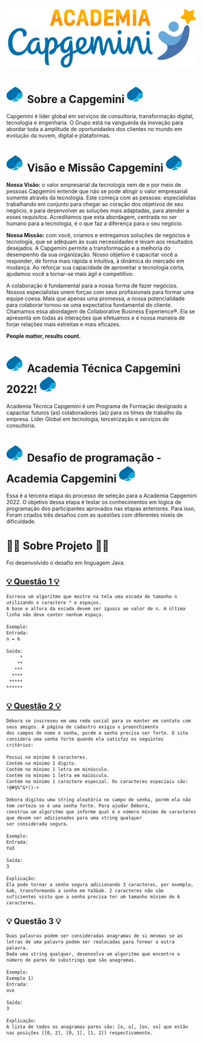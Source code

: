 ![image](https://github.com/fernandoguim/Academia-T-cnica-Capgemini-2022/blob/main/academia.PNG)
 
 # ![image](https://github.com/fernandoguim/Academia-T-cnica-Capgemini-2022/blob/main/Capgemini.png) Sobre a Capgemini ![image](https://github.com/fernandoguim/Academia-T-cnica-Capgemini-2022/blob/main/Capgemini.png)

Capgemini é líder global em serviços de consultoria, transformação digital, tecnologia e engenharia.
O Grupo está na vanguarda da inovação para abordar toda a amplitude de oportunidades dos clientes no 
mundo em evolução da nuvem, digital e plataformas.

 # ![image](https://github.com/fernandoguim/Academia-T-cnica-Capgemini-2022/blob/main/Capgemini.png) Visão e Missão Capgemini ![image](https://github.com/fernandoguim/Academia-T-cnica-Capgemini-2022/blob/main/Capgemini.png)
 
**Nossa Visão:** o valor empresarial da tecnologia vem de e por meio de pessoas Capgemini entende que não se pode atingir
o valor empresarial somente através da tecnologia. Este começa com as pessoas: especialistas trabalhando em conjunto para
chegar ao coração dos objetivos de seu negócio, e para desenvolver as soluções mais adaptadas, para atender a esses requisitos.
Acreditamos que esta abordagem, centrada no ser humano para a tecnologia, é o que faz a diferença para o seu negócio.

**Nossa Missão:** com você, criamos e entregamos soluções de negócios e tecnologia, que se adéquam às suas necessidades e levam
aos resultados desejados.
A Capgemini permite a transformação e a melhoria do desempenho da sua organização. Nosso objetivo é capacitar você a responder,
de forma mais rápida e intuitiva, à dinâmica do mercado em mudança. Ao reforçar sua capacidade de aproveitar a tecnologia certa,
ajudamos você a tornar-se mais ágil e competitivo.

A colaboração é fundamental para a nossa forma de fazer negócios. Nossos especialistas unem forças com seus profissionais para
formar uma equipe coesa. Mais que apenas uma promessa, a nossa potencialidade para colaborar tornou-se uma expectativa fundamental
do cliente.
Chamamos essa abordagem de Collaborative Business Experience®. Ela se apresenta em todas as interações que efetuamos e é nossa
maneira de forjar relações mais estreitas e mais eficazes.

**People matter, results count.**
 
# ![image](https://github.com/fernandoguim/Academia-T-cnica-Capgemini-2022/blob/main/Capgemini.png) Academia Técnica Capgemini 2022! ![image](https://github.com/fernandoguim/Academia-T-cnica-Capgemini-2022/blob/main/Capgemini.png)

Academia Técnica Capgemini é um Programa de Formação designado a capacitar futuros (as) colaboradores (as) para os times
de trabalho da empresa.
Líder Global em tecnologia, terceirização e serviços de consultoria.


# ![image](https://github.com/fernandoguim/Academia-T-cnica-Capgemini-2022/blob/main/Capgemini.png) Desafio de programação - Academia Capgemini ![image](https://github.com/fernandoguim/Academia-T-cnica-Capgemini-2022/blob/main/Capgemini.png)

Essa é a terceira etapa do processo de seleção para a Academia Capgemini 2022.
O objetivo dessa etapa é testar os conhecimentos em lógica de programação dos participantes aprovados nas etapas anteriores. 
Para isso, Foram criados três desafios com as questões com diferentes níveis de dificuldade. 

# 👨‍💻 Sobre Projeto 👨‍💻

Foi desenvolvido o desafio em linguagem Java.
 
## [💡 Questão 1 💡](https://github.com/fernandoguim/Academia-Tecnica-Capgemini-2022/blob/main/src/questao1.js)

```
Escreva um algoritmo que mostre na tela uma escada de tamanho n utilizando o caractere * e espaços.
A base e altura da escada devem ser iguais ao valor de n. A última linha não deve conter nenhum espaço.

Exemplo:
Entrada:
n = 6

Saída:
     *
    **
   ***
  ****
 *****
******
```

## [💡 Questão 2 💡](https://github.com/fernandoguim/Academia-Tecnica-Capgemini-2022/blob/main/src/questao2.js)

```
Débora se inscreveu em uma rede social para se manter em contato com seus amigos. A página de cadastro exigia o preenchimento 
dos campos de nome e senha, porém a senha precisa ser forte. O site considera uma senha forte quando ela satisfaz os seguintes 
critérios:

Possui no mínimo 6 caracteres.
Contém no mínimo 1 digito.
Contém no mínimo 1 letra em minúsculo.
Contém no mínimo 1 letra em maiúsculo.
Contém no mínimo 1 caractere especial. Os caracteres especiais são: !@#$%^&*()-+

Débora digitou uma string aleatória no campo de senha, porém ela não tem certeza se é uma senha forte. Para ajudar Débora, 
construa um algoritmo que informe qual é o número mínimo de caracteres que devem ser adicionados para uma string qualquer 
ser considerada segura.

Exemplo:
Entrada:
Ya3

Saída:
3

Explicação:
Ela pode tornar a senha segura adicionando 3 caracteres, por exemplo, &ab, transformando a senha em Ya3&ab. 2 caracteres não são
suficientes visto que a senha precisa ter um tamanho mínimo de 6 caracteres.
```

## 💡 Questão 3 💡

```
Duas palavras podem ser consideradas anagramas de si mesmas se as letras de uma palavra podem ser realocadas para formar a outra palavra.
Dada uma string qualquer, desenvolva um algoritmo que encontre o número de pares de substrings que são anagramas.

Exemplo:
Exemplo 1)
Entrada:
ovo

Saída:
3

Explicação:
A lista de todos os anagramas pares são: [o, o], [ov, vo] que estão nas posições [[0, 2], [0, 1], [1, 2]] respectivamente. 
```


